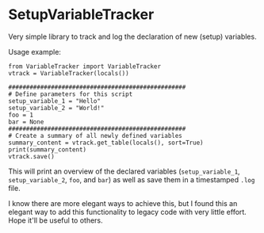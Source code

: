 # SetupVariableTracker
Very simple library to track and log the declaration of new (setup) variables.

Usage example:

    from VariableTracker import VariableTracker
    vtrack = VariableTracker(locals())

    ##################################################
    # Define parameters for this script
    setup_variable_1 = "Hello"
    setup_variable_2 = "World!"
    foo = 1
    bar = None
    ##################################################
    # Create a summary of all newly defined variables
    summary_content = vtrack.get_table(locals(), sort=True)
    print(summary_content)
    vtrack.save()
   
This will print an overview of the declared variables (`setup_variable_1`, `setup_variable_2`, `foo`, and `bar`) as well as save them in a timestamped `.log` file.

I know there are more elegant ways to achieve this, but I found this an elegant way to add this functionality to legacy code with very little effort. Hope it'll be useful to others.
